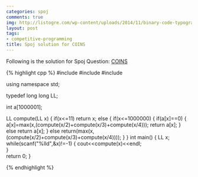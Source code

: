 ```yaml
---
categories: spoj
comments: true
img: http://listogre.com/wp-content/uploads/2014/11/binary-code-typography-hd-wallpaper-1920x1080-2619-672x372.png
layout: post
tags:
- competitive-programming
title: Spoj solution for COINS
---
```


Following is the solution for Spoj Question: [COINS](http://www.spoj.com/problems/COINS/)

{% highlight cpp %}
#include<iostream>
#include<algorithm>
#include<cstdio>

using namespace std;

typedef long long LL;

int a[1000001];

LL compute(LL x)
{
  if(x<=11)
      return x;
  else
       {
           if(x<=1000000)
             {
                if(a[x]==0)
                   {
                      a[x]=max(x,(compute(x/2)+compute(x/3)+compute(x/4)));
                      return a[x];
                   }
               else 
                   return a[x];
             }
           else 
                 return(max(x,(compute(x/2)+compute(x/3)+compute(x/4))));
       }
}
int main()
{
     LL x;
     while(scanf("%lld",&x)!=-1)
      {
        cout<<compute(x)<<endl;   
      }  
 return 0;
}


{% endhighlight %}